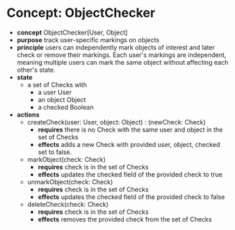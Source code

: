 # Concept: ObjectChecker

+ **concept** ObjectChecker[User, Object]
+ **purpose** track user-specific markings on objects
+ **principle** users can independently mark objects of interest and later check or
remove their markings. Each user's markings are independent, meaning multiple users
can mark the same object without affecting each other's state.
+ **state**
  + a set of Checks with
    + a user User
    + an object Object
    + a checked Boolean
+ **actions**
  + createCheck(user: User, object: Object) : (newCheck: Check)
    + **requires** there is no Check with the same user and object in the set of Checks
    + **effects** adds a new Check with provided user, object, checked set to false.
  + markObject(check: Check)
    + **requires** check is in the set of Checks
    + **effects** updates the checked field of the provided check to true
  + unmarkObject(check: Check)
    + **requires** check is in the set of Checks
    + **effects** updates the checked field of the provided check to false
  + deleteCheck(check: Check)
    + **requires** check is in the set of Checks
    + **effects** removes the provided check from the set of Checks
